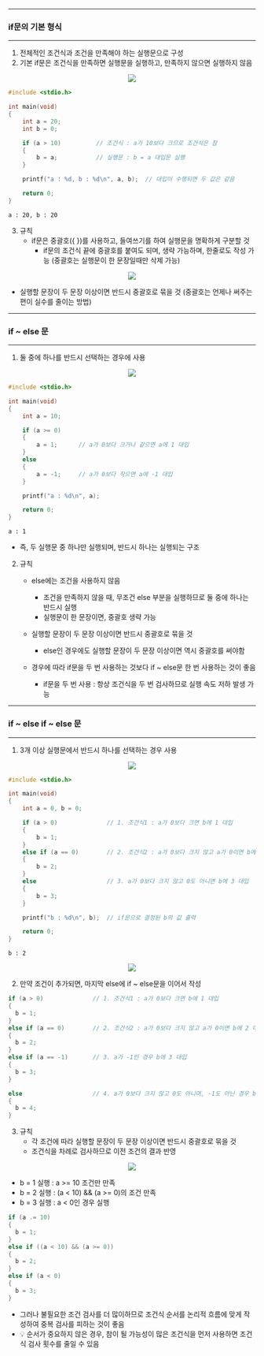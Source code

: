 -----
### if문의 기본 형식
-----
1. 전체적인 조건식과 조건을 만족해야 하는 실행문으로 구성
2. 기본 if문은 조건식을 만족하면 실행문을 실행하고, 만족하지 않으면 실행하지 않음
<div align="center">
<img src="https://github.com/user-attachments/assets/b641b9a3-4ff5-468c-8ae9-3a9ea3cd186a">
</div>

```c
#include <stdio.h>

int main(void)
{
	int a = 20;
	int b = 0;

	if (a > 10)          // 조건식 : a가 10보다 크므로 조건식은 참
	{
		b = a;           // 실행문 : b = a 대입문 실행
	}

	printf("a : %d, b : %d\n", a, b);  // 대입이 수행되면 두 값은 같음

	return 0;
}
```
```
a : 20, b : 20
```

3. 규칙
   - if문은 중괄호({ })를 사용하고, 들여쓰기를 하여 실행문을 명확하게 구분할 것
     + if문의 조건식 끝에 중괄호를 붙여도 되며, 생략 가능하며, 한줄로도 작성 가능 (중괄호는 실행문이 한 문장일때만 삭제 가능)
<div align="center">
<img src="https://github.com/user-attachments/assets/578ca9d2-898d-47e7-b663-70fa3276eef5">
</div>

   - 실행할 문장이 두 문장 이상이면 반드시 중괄호로 묶을 것 (중괄호는 언제나 써주는 편이 실수를 줄이는 방법)

-----
### if ~ else 문
----
1. 둘 중에 하나를 반드시 선택하는 경우에 사용
<div align="center">
<img src="https://github.com/user-attachments/assets/03cd11d5-6993-4b96-bba9-31f0818f81fe">
</div>

```c
#include <stdio.h>

int main(void)
{
	int a = 10;

	if (a >= 0)
	{
		a = 1;		// a가 0보다 크거나 같으면 a에 1 대입
	}
	else
	{
		a = -1;		// a가 0보다 작으면 a에 -1 대입
	}

	printf("a : %d\n", a);

	return 0;
}
```
```
a : 1
```
  - 즉, 두 실행문 중 하나만 실행되며, 반드시 하나는 실행되는 구조

2. 규칙
   - else에는 조건을 사용하지 않음
     + 조건을 만족하지 않을 때, 무조건 else 부분을 실행하므로 둘 중에 하나는 반드시 실행
     + 실행문이 한 문장이면, 중괄호 생략 가능

   - 실행할 문장이 두 문장 이상이면 반드시 중괄호로 묶을 것
     + else인 경우에도 실행할 문장이 두 문장 이상이면 역시 중괄호를 써야함

   - 경우에 따라 if문을 두 번 사용하는 것보다 if ~ else문 한 번 사용하는 것이 좋음
     + if문을 두 번 사용 : 항상 조건식을 두 번 검사하므로 실행 속도 저하 발생 가능

-----
### if ~ else if ~ else 문
-----
1. 3개 이상 실행문에서 반드시 하나를 선택하는 경우 사용
<div align="center">
<img src="https://github.com/user-attachments/assets/a618e3cd-ef0a-4de4-a36c-706bab8eedf2">
</div>

```c
#include <stdio.h>

int main(void)
{
	int a = 0, b = 0;

	if (a > 0)              // 1. 조건식1 : a가 0보다 크면 b에 1 대입
	{
		b = 1;
	}
	else if (a == 0)        // 2. 조건식2 : a가 0보다 크지 않고 a가 0이면 b에 2 대입
	{
		b = 2;
	}
	else                    // 3. a가 0보다 크지 않고 0도 아니면 b에 3 대입
	{
		b = 3;
	}

	printf("b : %d\n", b);  // if문으로 결정된 b의 값 출력

	return 0;
}
```
```
b : 2
````
<div align="center">
<img src="https://github.com/user-attachments/assets/40dee252-391a-4bbd-9ea3-49777384cee6">
</div>

2. 만약 조건이 추가되면, 마지막 else에 if ~ else문을 이어서 작성
```c
if (a > 0)              // 1. 조건식1 : a가 0보다 크면 b에 1 대입
{
  b = 1;
}
else if (a == 0)        // 2. 조건식2 : a가 0보다 크지 않고 a가 0이면 b에 2 대입
{
  b = 2;
}
else if (a == -1)       // 3. a가 -1인 경우 b에 3 대입
{
  b = 3;
}

else                    // 4. a가 0보다 크지 않고 0도 아니며, -1도 아닌 경우 b에 4 대입
{
  b = 4;
}
```

3. 규칙
   - 각 조건에 따라 실행할 문장이 두 문장 이상이면 반드시 중괄호로 묶을 것
   - 조건식을 차례로 검사하므로 이전 조건의 결과 반영
<div align="center">
<img src="https://github.com/user-attachments/assets/04cad4ca-1e75-4250-93fb-18a22e8d2f3d">
</div>


  - b = 1 실행 : a >= 10 조건만 만족
  - b = 2 실행 : (a < 10) && (a >= 0)의 조건 만족
  - b = 3 실행 : a < 0인 경우 실행
```c
if (a .= 10)              
{
  b = 1;
}
else if ((a < 10) && (a >= 0))    
{
  b = 2;
}
else if (a < 0)      
{
  b = 3;
}
```
  - 그러나 불필요한 조건 검사를 더 많이하므로 조건식 순서를 논리적 흐름에 맞게 작성하여 중복 검사를 피하는 것이 좋음
  - 💡 순서가 중요하지 않은 경우, 참이 될 가능성이 많은 조건식을 먼저 사용하면 조건식 검사 횟수를 줄일 수 있음
